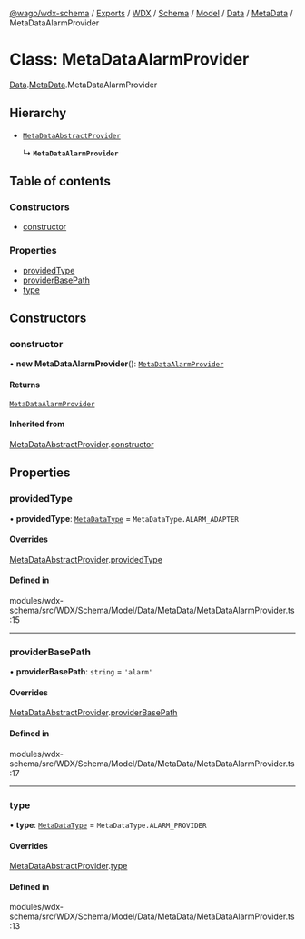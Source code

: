 [@wago/wdx-schema](../README.md) / [Exports](../modules.md) / [WDX](../modules/WDX.md) / [Schema](../modules/WDX.Schema.md) / [Model](../modules/WDX.Schema.Model.md) / [Data](../modules/WDX.Schema.Model.Data.md) / [MetaData](../modules/WDX.Schema.Model.Data.MetaData.md) / MetaDataAlarmProvider

# Class: MetaDataAlarmProvider

[Data](../modules/WDX.Schema.Model.Data.md).[MetaData](../modules/WDX.Schema.Model.Data.MetaData.md).MetaDataAlarmProvider

## Hierarchy

- [`MetaDataAbstractProvider`](WDX.Schema.Model.Data.MetaData.MetaDataAbstractProvider.md)

  ↳ **`MetaDataAlarmProvider`**

## Table of contents

### Constructors

- [constructor](WDX.Schema.Model.Data.MetaData.MetaDataAlarmProvider.md#constructor)

### Properties

- [providedType](WDX.Schema.Model.Data.MetaData.MetaDataAlarmProvider.md#providedtype)
- [providerBasePath](WDX.Schema.Model.Data.MetaData.MetaDataAlarmProvider.md#providerbasepath)
- [type](WDX.Schema.Model.Data.MetaData.MetaDataAlarmProvider.md#type)

## Constructors

### constructor

• **new MetaDataAlarmProvider**(): [`MetaDataAlarmProvider`](WDX.Schema.Model.Data.MetaData.MetaDataAlarmProvider.md)

#### Returns

[`MetaDataAlarmProvider`](WDX.Schema.Model.Data.MetaData.MetaDataAlarmProvider.md)

#### Inherited from

[MetaDataAbstractProvider](WDX.Schema.Model.Data.MetaData.MetaDataAbstractProvider.md).[constructor](WDX.Schema.Model.Data.MetaData.MetaDataAbstractProvider.md#constructor)

## Properties

### providedType

• **providedType**: [`MetaDataType`](../enums/WDX.Schema.Model.Data.MetaData.MetaDataType.md) = `MetaDataType.ALARM_ADAPTER`

#### Overrides

[MetaDataAbstractProvider](WDX.Schema.Model.Data.MetaData.MetaDataAbstractProvider.md).[providedType](WDX.Schema.Model.Data.MetaData.MetaDataAbstractProvider.md#providedtype)

#### Defined in

modules/wdx-schema/src/WDX/Schema/Model/Data/MetaData/MetaDataAlarmProvider.ts:15

___

### providerBasePath

• **providerBasePath**: `string` = `'alarm'`

#### Overrides

[MetaDataAbstractProvider](WDX.Schema.Model.Data.MetaData.MetaDataAbstractProvider.md).[providerBasePath](WDX.Schema.Model.Data.MetaData.MetaDataAbstractProvider.md#providerbasepath)

#### Defined in

modules/wdx-schema/src/WDX/Schema/Model/Data/MetaData/MetaDataAlarmProvider.ts:17

___

### type

• **type**: [`MetaDataType`](../enums/WDX.Schema.Model.Data.MetaData.MetaDataType.md) = `MetaDataType.ALARM_PROVIDER`

#### Overrides

[MetaDataAbstractProvider](WDX.Schema.Model.Data.MetaData.MetaDataAbstractProvider.md).[type](WDX.Schema.Model.Data.MetaData.MetaDataAbstractProvider.md#type)

#### Defined in

modules/wdx-schema/src/WDX/Schema/Model/Data/MetaData/MetaDataAlarmProvider.ts:13
